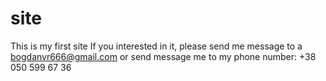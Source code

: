 # site
This is my first site
If you interested in it, please send me message to
a bogdanvr666@gmail.com or send message me to my 
phone number:
+38 050 599 67 36

